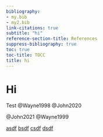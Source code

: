 ```yaml
---
bibliography:
- my.bib
- my2.bib
link-citations: true
subtitle: "hi"
reference-section-title: References
suppress-bibliography: true
toc: true
toc-title: TOCC
title: hi
---
```


# Hi

Test
@Wayne1998 @John2020

@John2021 @Wayne1999

<a href="http://adsf.com/">asdf</a>
<a href="/absolute/path/">bsdf</a>
<a href="relative/path.html">csdf</a>
<a href="#anchor">dsdf</a>
